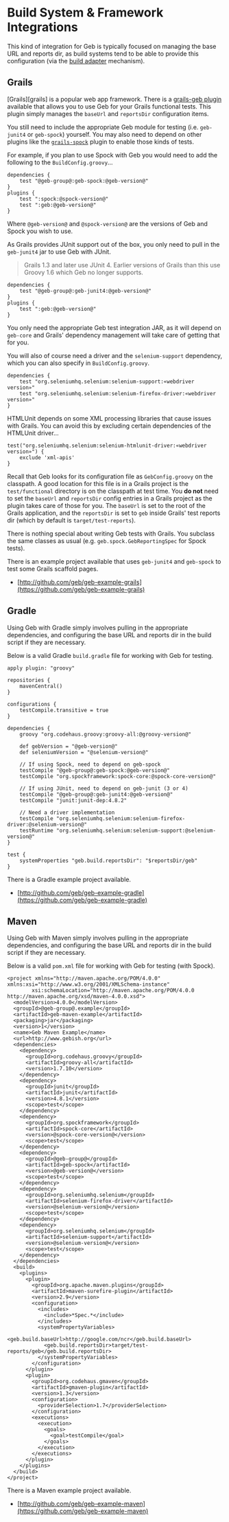 # Build System & Framework Integrations

This kind of integration for Geb is typically focused on managing the base URL and reports dir, as build systems tend to be able to provide this configuration (via the [build adapter](configuration.html#build_adapter) mechanism).

## Grails

[Grails][grails] is a popular web app framework. There is a [grails-geb plugin](http://grails.org/plugin/geb) available that allows you to use Geb for your Grails functional tests. This plugin simply manages the `baseUrl` and `reportsDir` configuration items.

You still need to include the appropriate Geb module for testing (i.e. `geb-junit4` or `geb-spock`) yourself. You may also need to depend on other plugins like the [`grails-spock`](http://grails.org/plugin/spock) plugin to enable those kinds of tests.

For example, if you plan to use Spock with Geb you would need to add the following to the `BuildConfig.groovy`…

    dependencies {
        test "@geb-group@:geb-spock:@geb-version@"
    }
    plugins {
        test ":spock:@spock-version@"
        test ":geb:@geb-version@"
    }

Where `@geb-version@` and `@spock-version@` are the versions of Geb and Spock you wish to use.

As Grails provides JUnit support out of the box, you only need to pull in the `geb-junit4` jar to use Geb with JUnit.

> Grails 1.3 and later use JUnit 4. Earlier versions of Grails than this use Groovy 1.6 which Geb no longer supports.

    dependencies {
        test "@geb-group@:geb-junit4:@geb-version@"
    }
    plugins {
        test ":geb:@geb-version@"
    }

You only need the appropriate Geb test integration JAR, as it will depend on `geb-core` and Grails' dependency management will take care of getting that for you.

You will also of course need a driver and the `selenium-support` dependency, which you can also specify in `BuildConfig.groovy`.

    dependencies {
        test "org.seleniumhq.selenium:selenium-support:«webdriver version»"
        test "org.seleniumhq.selenium:selenium-firefox-driver:«webdriver version»"
    }

HTMLUnit depends on some XML processing libraries that cause issues with Grails. You can avoid this by excluding certain dependencies of the HTMLUnit driver…

    test("org.seleniumhq.selenium:selenium-htmlunit-driver:«webdriver version»") {
        exclude 'xml-apis'
    }

Recall that Geb looks for its configuration file as `GebConfig.groovy` on the classpath. A good location for this file is in a Grails project is the `test/functional` directory is on the classpath at test time. You **do not** need to set the `baseUrl` and `reportsDir` config entries in a Grails project as the plugin takes care of those for you. The `baseUrl` is set to the root of the Grails application, and the `reportsDir` is set to `geb` inside Grails' test reports dir (which by default is `target/test-reports`).

There is nothing special about writing Geb tests with Grails. You subclass the same classes as usual (e.g. `geb.spock.GebReportingSpec` for Spock tests).

There is an example project available that uses `geb-junit4` and `geb-spock` to test some Grails scaffold pages.

* [http://github.com/geb/geb-example-grails](https://github.com/geb/geb-example-grails)

## Gradle

Using Geb with Gradle simply involves pulling in the appropriate dependencies, and configuring the base URL and reports dir in the build script if they are necessary.

Below is a valid Gradle `build.gradle` file for working with Geb for testing.

    apply plugin: "groovy"

    repositories {
        mavenCentral()
    }

    configurations {
        testCompile.transitive = true
    }

    dependencies {
        groovy "org.codehaus.groovy:groovy-all:@groovy-version@"

        def gebVersion = "@geb-version@"
        def seleniumVersion = "@selenium-version@"

        // If using Spock, need to depend on geb-spock
        testCompile "@geb-group@:geb-spock:@geb-version@"
        testCompile "org.spockframework:spock-core:@spock-core-version@"

        // If using JUnit, need to depend on geb-junit (3 or 4)
        testCompile "@geb-group@:geb-junit4:@geb-version@"
        testCompile "junit:junit-dep:4.8.2"

        // Need a driver implementation
        testCompile "org.seleniumhq.selenium:selenium-firefox-driver:@selenium-version@"
        testRuntime "org.seleniumhq.selenium:selenium-support:@selenium-version@"
    }

    test {
        systemProperties "geb.build.reportsDir": "$reportsDir/geb"
    }

There is a Gradle example project available.

* [http://github.com/geb/geb-example-gradle](https://github.com/geb/geb-example-gradle)

## Maven

Using Geb with Maven simply involves pulling in the appropriate dependencies, and configuring the base URL and reports dir in the build script if they are necessary.

Below is a valid `pom.xml` file for working with Geb for testing (with Spock).

    <project xmlns="http://maven.apache.org/POM/4.0.0" xmlns:xsi="http://www.w3.org/2001/XMLSchema-instance" 
            xsi:schemaLocation="http://maven.apache.org/POM/4.0.0 http://maven.apache.org/xsd/maven-4.0.0.xsd">
      <modelVersion>4.0.0</modelVersion>
      <groupId>@geb-group@.example</groupId>
      <artifactId>geb-maven-example</artifactId>
      <packaging>jar</packaging>
      <version>1</version>
      <name>Geb Maven Example</name>
      <url>http://www.gebish.org</url>
      <dependencies>
        <dependency>
          <groupId>org.codehaus.groovy</groupId>
          <artifactId>groovy-all</artifactId>
          <version>1.7.10</version>
        </dependency>
        <dependency>
          <groupId>junit</groupId>
          <artifactId>junit</artifactId>
          <version>4.8.1</version>
          <scope>test</scope>
        </dependency>
        <dependency>
          <groupId>org.spockframework</groupId>
          <artifactId>spock-core</artifactId>
          <version>@spock-core-version@</version>
          <scope>test</scope>
        </dependency>
        <dependency>
          <groupId>@geb-group@</groupId>
          <artifactId>geb-spock</artifactId>
          <version>@geb-version@</version>
          <scope>test</scope>
        </dependency>
        <dependency>
          <groupId>org.seleniumhq.selenium</groupId>
          <artifactId>selenium-firefox-driver</artifactId>
          <version>@selenium-version@</version>
          <scope>test</scope>
        </dependency>
        <dependency>
          <groupId>org.seleniumhq.selenium</groupId>
          <artifactId>selenium-support</artifactId>
          <version>@selenium-version@</version>
          <scope>test</scope>
        </dependency>
      </dependencies>
      <build>
        <plugins>
          <plugin>
            <groupId>org.apache.maven.plugins</groupId>
            <artifactId>maven-surefire-plugin</artifactId>
            <version>2.9</version>
            <configuration>
              <includes>
                <include>*Spec.*</include>
              </includes>
              <systemPropertyVariables>
                <geb.build.baseUrl>http://google.com/ncr</geb.build.baseUrl>
                <geb.build.reportsDir>target/test-reports/geb</geb.build.reportsDir>
              </systemPropertyVariables>
            </configuration>
          </plugin>
          <plugin>
            <groupId>org.codehaus.gmaven</groupId>
            <artifactId>gmaven-plugin</artifactId>
            <version>1.3</version>
            <configuration>
              <providerSelection>1.7</providerSelection>
            </configuration>
            <executions>
              <execution>
                <goals>
                  <goal>testCompile</goal>
                </goals>
              </execution>
            </executions>
          </plugin>
        </plugins>
      </build>
    </project>
    
There is a Maven example project available.

* [http://github.com/geb/geb-example-maven](https://github.com/geb/geb-example-maven)
